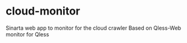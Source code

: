 cloud-monitor
=============

Sinarta web app to monitor for the cloud crawler 
Based on Qless-Web monitor for Qless



